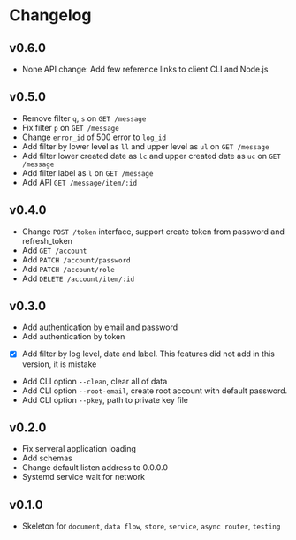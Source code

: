 # Changelog

## v0.6.0

* None API change: Add few reference links to client CLI and Node.js

## v0.5.0

* Remove filter `q`, `s` on `GET /message`
* Fix filter `p` on `GET /message`
* Change `error_id` of 500 error to `log_id`
* Add filter by lower level as `ll` and upper level as `ul`
  on `GET /message`
* Add filter lower created date as `lc` and upper created date as `uc`
  on `GET /message`
* Add filter label as `l` on `GET /message`
* Add API `GET /message/item/:id`

## v0.4.0

* Change `POST /token` interface, support create token from password and
  refresh_token
* Add `GET /account`
* Add `PATCH /account/password`
* Add `PATCH /account/role`
* Add `DELETE /account/item/:id`

## v0.3.0

* Add authentication by email and password
* Add authentication by token
* [X] Add filter by log level, date and label. This features did not add
  in this version, it is mistake
* Add CLI option `--clean`, clear all of data
* Add CLI option `--root-email`, create root account with default password.
* Add CLI option `--pkey`, path to private key file

## v0.2.0

* Fix serveral application loading
* Add schemas
* Change default listen address to 0.0.0.0
* Systemd service wait for network

## v0.1.0

* Skeleton for `document`, `data flow`, `store`, `service`, `async router`,
  `testing`
